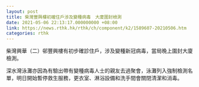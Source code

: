 ```yaml
---
layout: post
title: 柴灣豐興樓初確住戶涉及變種病毒　大廈圍封檢測
date: 2021-05-06 22:13:17.000000000 +08:00
link: https://news.rthk.hk/rthk/ch/component/k2/1589607-20210506.htm
categories: rthk
---
```


柴灣興華（二）邨豐興樓有初步確診住戶，涉及變種新冠病毒，當局晚上圍封大廈檢測。

深水灣泳灘亦因為有驗出帶有變種病毒人士的親友去過聚會，泳灘列入強制檢測名單，明日開始暫停救生服務，更衣室、淋浴設備和洗手間會關閉清潔和消毒。
